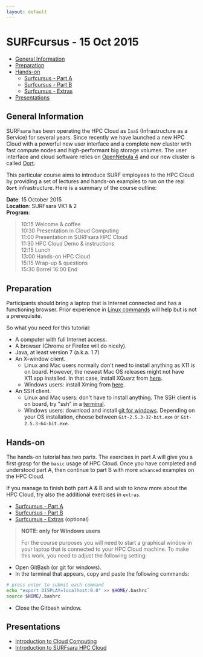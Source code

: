 ```yaml
---
layout: default
---
```


# SURFcursus - 15 Oct 2015

* [General Information](#general) <br>
* [Preparation](#preparation) <br>
* [Hands-on](#hands-on) <br>
  * [Surfcursus - Part A](surfcursus-part-A-2015-Oct-15)
  * [Surfcursus - Part B](surfcursus-part-B-2015-Oct-15)
  * [Surfcursus - Extras](surfcursus-extras-2015-Oct-15)
* [Presentations](#presentations) <br>

## <a name="general"></a>General Information 

SURFsara has been operating the HPC Cloud as `IaaS` (Infrastructure as a Service) for several years. Since recently we have launched a new HPC Cloud with a powerful new user interface and a complete new cluster with fast compute nodes and high-performant big storage volumes. The user interface and cloud software relies on [OpenNebula 4](http://opennebula.org/) and our new cluster is called [Oort](https://en.wikipedia.org/wiki/Oort_cloud).

This particular course aims to introduce SURF employees to the HPC Cloud by providing a set of lectures and hands-on examples to run on the real **`Oort`** infrastructure. Here is a summary of the course outline:

**Date**: 15 October 2015  
**Location**: SURFsara VK1 & 2  
**Program**:  

>
>10:15 Welcome & coffee  
10:30 Presentation in Cloud Computing  
11:00 Presentation in SURFsara HPC Cloud  
11:30 HPC Cloud Demo & instructions  
12:15 Lunch  
13:00 Hands-on HPC Cloud   
15:15 Wrap-up & questions    
15:30 Borrel
16:00 End  

## <a name="preparation"></a>Preparation

Participants should bring a laptop that is Internet connected and has a functioning browser. Prior experience in [Linux commands](http://cli.learncodethehardway.org/book/) will help but is not a prerequisite. 

So what you need for this tutorial:

* A computer with full Internet access.
* A browser (Chrome or Firefox will do nicely).
* Java, at least version 7 (a.k.a. 1.7)
* An X-window client.
  * Linux and Mac users normally don't need to install anything as X11 is on board. However, the newest Mac OS releases might not have X11.app installed. In that case, install XQuarz from [here](http://xquartz.macosforge.org/landing/).
  * Windows users: install Xming from [here](http://sourceforge.net/projects/xming/).
* An SSH client.
  * Linux and Mac users: don't have to install anything. The SSH client is on board, try "ssh" in a [terminal](http://askubuntu.com/questions/38162/what-is-a-terminal-and-how-do-i-open-and-use-it).
  * Windows users: download and install [git for windows](https://git-for-windows.github.io/). Depending on your OS installation, choose between `Git-2.5.3-32-bit.exe` or `Git-2.5.3-64-bit.exe`.


## <a name="hands-on"></a> Hands-on
The hands-on tutorial has two parts. The exercises in part A will give you a first grasp for the `basic` usage of HPC Cloud. Once you have completed and understood part A, then continue to part B with more `advanced` examples on the HPC Cloud. 

If you manage to finish both part A & B and wish to know more about the HPC Cloud, try also the additional exercises in `extras`.

  * [Surfcursus - Part A](surfcursus-part-A-2015-Oct-15)
  * [Surfcursus - Part B](surfcursus-part-B-2015-Oct-15)
  * [Surfcursus - Extras](surfcursus-extras-2015-Oct-15) (optional)

> **NOTE: only for Windows users**
>
> For the course purposes you will need to start a graphical window in your laptop that is connected to your HPC Cloud machine. To make this work, you need to adjust the following setting:  
>
* Open GitBash (or git for windows).
* In the terminal that appears, copy and paste the following commands: 
>
```sh
# press enter to submit each command
echo "export DISPLAY=localhost:0.0" >> $HOME/.bashrc` 
source $HOME/.bashrc
```
>
* Close the Gitbash window.

## <a name="presentations"></a> Presentations

* [Introduction to Cloud Computing](assets/cloud_intro_15102015.pdf)
* [Introduction to SURFsara HPC Cloud](assets/hpc_cloud_15102015.pdf)

